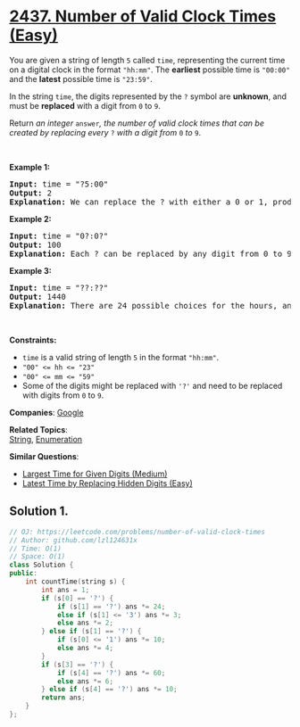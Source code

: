 # [2437. Number of Valid Clock Times (Easy)](https://leetcode.com/problems/number-of-valid-clock-times)

<p>You are given a string of length <code>5</code> called <code>time</code>, representing the current time on a digital clock in the format <code>"hh:mm"</code>. The <strong>earliest</strong> possible time is <code>"00:00"</code> and the <strong>latest</strong> possible time is <code>"23:59"</code>.</p>
<p>In the string <code>time</code>, the digits represented by the <code>?</code>&nbsp;symbol are <strong>unknown</strong>, and must be <strong>replaced</strong> with a digit from <code>0</code> to <code>9</code>.</p>
<p>Return<em> an integer </em><code>answer</code><em>, the number of valid clock times that can be created by replacing every </em><code>?</code><em>&nbsp;with a digit from </em><code>0</code><em> to </em><code>9</code>.</p>
<p>&nbsp;</p>
<p><strong class="example">Example 1:</strong></p>
<pre><strong>Input:</strong> time = "?5:00"
<strong>Output:</strong> 2
<strong>Explanation:</strong> We can replace the ? with either a 0 or 1, producing "05:00" or "15:00". Note that we cannot replace it with a 2, since the time "25:00" is invalid. In total, we have two choices.
</pre>
<p><strong class="example">Example 2:</strong></p>
<pre><strong>Input:</strong> time = "0?:0?"
<strong>Output:</strong> 100
<strong>Explanation:</strong> Each ? can be replaced by any digit from 0 to 9, so we have 100 total choices.
</pre>
<p><strong class="example">Example 3:</strong></p>
<pre><strong>Input:</strong> time = "??:??"
<strong>Output:</strong> 1440
<strong>Explanation:</strong> There are 24 possible choices for the hours, and 60 possible choices for the minutes. In total, we have 24 * 60 = 1440 choices.
</pre>
<p>&nbsp;</p>
<p><strong>Constraints:</strong></p>
<ul>
	<li><code>time</code> is a valid string of length <code>5</code> in the format <code>"hh:mm"</code>.</li>
	<li><code>"00" &lt;= hh &lt;= "23"</code></li>
	<li><code>"00" &lt;= mm &lt;= "59"</code></li>
	<li>Some of the digits might be replaced with <code>'?'</code> and need to be replaced with digits from <code>0</code> to <code>9</code>.</li>
</ul>

**Companies**:
[Google](https://leetcode.com/company/google)

**Related Topics**:  
[String](https://leetcode.com/tag/string/), [Enumeration](https://leetcode.com/tag/enumeration/)

**Similar Questions**:
* [Largest Time for Given Digits (Medium)](https://leetcode.com/problems/largest-time-for-given-digits/)
* [Latest Time by Replacing Hidden Digits (Easy)](https://leetcode.com/problems/latest-time-by-replacing-hidden-digits/)

## Solution 1.

```cpp
// OJ: https://leetcode.com/problems/number-of-valid-clock-times
// Author: github.com/lzl124631x
// Time: O(1)
// Space: O(1)
class Solution {
public:
    int countTime(string s) {
        int ans = 1;
        if (s[0] == '?') {
            if (s[1] == '?') ans *= 24;
            else if (s[1] <= '3') ans *= 3;
            else ans *= 2;
        } else if (s[1] == '?') {
            if (s[0] <= '1') ans *= 10;
            else ans *= 4;
        }
        if (s[3] == '?') {
            if (s[4] == '?') ans *= 60;
            else ans *= 6;
        } else if (s[4] == '?') ans *= 10;
        return ans;
    }
};
```